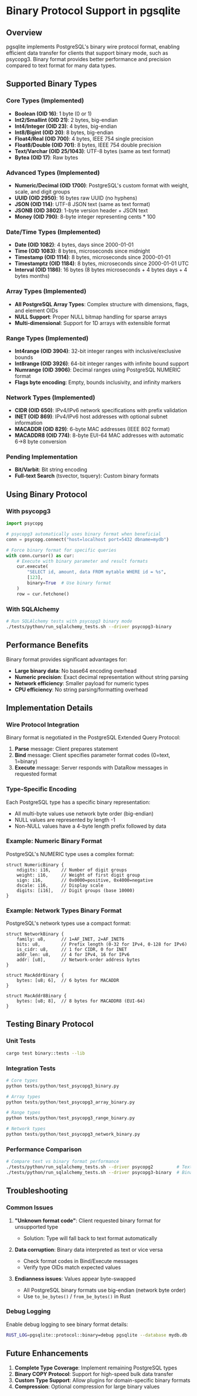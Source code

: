 # Binary Protocol Support in pgsqlite

## Overview

pgsqlite implements PostgreSQL's binary wire protocol format, enabling efficient data transfer for clients that support binary mode, such as psycopg3. Binary format provides better performance and precision compared to text format for many data types.

## Supported Binary Types

### Core Types (Implemented)
- **Boolean (OID 16)**: 1 byte (0 or 1)
- **Int2/Smallint (OID 21)**: 2 bytes, big-endian
- **Int4/Integer (OID 23)**: 4 bytes, big-endian
- **Int8/Bigint (OID 20)**: 8 bytes, big-endian
- **Float4/Real (OID 700)**: 4 bytes, IEEE 754 single precision
- **Float8/Double (OID 701)**: 8 bytes, IEEE 754 double precision
- **Text/Varchar (OID 25/1043)**: UTF-8 bytes (same as text format)
- **Bytea (OID 17)**: Raw bytes

### Advanced Types (Implemented)
- **Numeric/Decimal (OID 1700)**: PostgreSQL's custom format with weight, scale, and digit groups
- **UUID (OID 2950)**: 16 bytes raw UUID (no hyphens)
- **JSON (OID 114)**: UTF-8 JSON text (same as text format)
- **JSONB (OID 3802)**: 1-byte version header + JSON text
- **Money (OID 790)**: 8-byte integer representing cents * 100

### Date/Time Types (Implemented)
- **Date (OID 1082)**: 4 bytes, days since 2000-01-01
- **Time (OID 1083)**: 8 bytes, microseconds since midnight
- **Timestamp (OID 1114)**: 8 bytes, microseconds since 2000-01-01
- **Timestamptz (OID 1184)**: 8 bytes, microseconds since 2000-01-01 UTC
- **Interval (OID 1186)**: 16 bytes (8 bytes microseconds + 4 bytes days + 4 bytes months)

### Array Types (Implemented) 
- **All PostgreSQL Array Types**: Complex structure with dimensions, flags, and element OIDs
- **NULL Support**: Proper NULL bitmap handling for sparse arrays
- **Multi-dimensional**: Support for 1D arrays with extensible format

### Range Types (Implemented)
- **Int4range (OID 3904)**: 32-bit integer ranges with inclusive/exclusive bounds
- **Int8range (OID 3926)**: 64-bit integer ranges with infinite bound support  
- **Numrange (OID 3906)**: Decimal ranges using PostgreSQL NUMERIC format
- **Flags byte encoding**: Empty, bounds inclusivity, and infinity markers

### Network Types (Implemented)
- **CIDR (OID 650)**: IPv4/IPv6 network specifications with prefix validation
- **INET (OID 869)**: IPv4/IPv6 host addresses with optional subnet information
- **MACADDR (OID 829)**: 6-byte MAC addresses (IEEE 802 format)
- **MACADDR8 (OID 774)**: 8-byte EUI-64 MAC addresses with automatic 6→8 byte conversion

### Pending Implementation
- **Bit/Varbit**: Bit string encoding
- **Full-text Search** (tsvector, tsquery): Custom binary formats

## Using Binary Protocol

### With psycopg3

```python
import psycopg

# psycopg3 automatically uses binary format when beneficial
conn = psycopg.connect("host=localhost port=5432 dbname=mydb")

# Force binary format for specific queries
with conn.cursor() as cur:
    # Execute with binary parameter and result formats
    cur.execute(
        "SELECT id, amount, data FROM mytable WHERE id = %s",
        [123],
        binary=True  # Use binary format
    )
    row = cur.fetchone()
```

### With SQLAlchemy

```bash
# Run SQLAlchemy tests with psycopg3 binary mode
./tests/python/run_sqlalchemy_tests.sh --driver psycopg3-binary
```

## Performance Benefits

Binary format provides significant advantages for:
- **Large binary data**: No base64 encoding overhead
- **Numeric precision**: Exact decimal representation without string parsing
- **Network efficiency**: Smaller payload for numeric types
- **CPU efficiency**: No string parsing/formatting overhead

## Implementation Details

### Wire Protocol Integration

Binary format is negotiated in the PostgreSQL Extended Query Protocol:
1. **Parse** message: Client prepares statement
2. **Bind** message: Client specifies parameter format codes (0=text, 1=binary)
3. **Execute** message: Server responds with DataRow messages in requested format

### Type-Specific Encoding

Each PostgreSQL type has a specific binary representation:
- All multi-byte values use network byte order (big-endian)
- NULL values are represented by length -1
- Non-NULL values have a 4-byte length prefix followed by data

### Example: Numeric Binary Format

PostgreSQL's NUMERIC type uses a complex format:
```
struct NumericBinary {
    ndigits: i16,    // Number of digit groups
    weight: i16,     // Weight of first digit group
    sign: i16,       // 0x0000=positive, 0x4000=negative
    dscale: i16,     // Display scale
    digits: [i16],   // Digit groups (base 10000)
}
```

### Example: Network Types Binary Format

PostgreSQL's network types use a compact format:
```
struct NetworkBinary {
    family: u8,      // 1=AF_INET, 2=AF_INET6
    bits: u8,        // Prefix length (0-32 for IPv4, 0-128 for IPv6)
    is_cidr: u8,     // 1 for CIDR, 0 for INET
    addr_len: u8,    // 4 for IPv4, 16 for IPv6
    addr: [u8],      // Network-order address bytes
}

struct MacAddrBinary {
    bytes: [u8; 6],  // 6 bytes for MACADDR
}

struct MacAddr8Binary {
    bytes: [u8; 8],  // 8 bytes for MACADDR8 (EUI-64)
}
```

## Testing Binary Protocol

### Unit Tests
```bash
cargo test binary::tests --lib
```

### Integration Tests
```python
# Core types
python tests/python/test_psycopg3_binary.py

# Array types  
python tests/python/test_psycopg3_array_binary.py

# Range types
python tests/python/test_psycopg3_range_binary.py

# Network types
python tests/python/test_psycopg3_network_binary.py
```

### Performance Comparison
```bash
# Compare text vs binary format performance
./tests/python/run_sqlalchemy_tests.sh --driver psycopg2         # Text format
./tests/python/run_sqlalchemy_tests.sh --driver psycopg3-binary  # Binary format
```

## Troubleshooting

### Common Issues

1. **"Unknown format code"**: Client requested binary format for unsupported type
   - Solution: Type will fall back to text format automatically

2. **Data corruption**: Binary data interpreted as text or vice versa
   - Check format codes in Bind/Execute messages
   - Verify type OIDs match expected values

3. **Endianness issues**: Values appear byte-swapped
   - All PostgreSQL binary formats use big-endian (network byte order)
   - Use `to_be_bytes()` / `from_be_bytes()` in Rust

### Debug Logging

Enable debug logging to see binary format details:
```bash
RUST_LOG=pgsqlite::protocol::binary=debug pgsqlite --database mydb.db
```

## Future Enhancements

1. **Complete Type Coverage**: Implement remaining PostgreSQL types
2. **Binary COPY Protocol**: Support for high-speed bulk data transfer
3. **Custom Type Support**: Allow plugins for domain-specific binary formats
4. **Compression**: Optional compression for large binary values